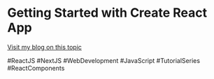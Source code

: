 # Getting Started with Create React App

[Visit my blog on this topic](https://medium.com/@prajwald2627/unleashing-the-potential-of-reactjs-and-nextjs-chapter-02-diving-deeper-into-react-components-c737bf71eb51)


#ReactJS #NextJS #WebDevelopment #JavaScript #TutorialSeries #ReactComponents
